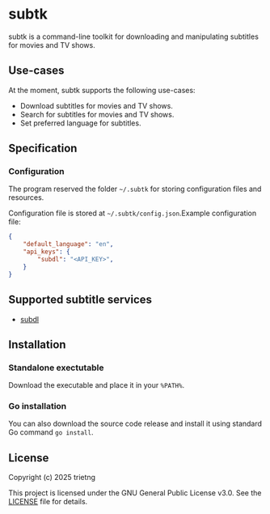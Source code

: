 # subtk

subtk is a command-line toolkit for downloading and manipulating subtitles for movies and TV shows.

## Use-cases

At the moment, subtk supports the following use-cases:

- Download subtitles for movies and TV shows.
- Search for subtitles for movies and TV shows.
- Set preferred language for subtitles.

## Specification

### Configuration

The program reserved the folder `~/.subtk` for storing configuration files and resources.

Configuration file is stored at `~/.subtk/config.json`.Example configuration file:

```json
{
    "default_language": "en",
    "api_keys": {
        "subdl": "<API_KEY>",
    }
}
```

## Supported subtitle services

- [subdl](https://subdl.com/)

## Installation

### Standalone exectutable

Download the executable and place it in your `%PATH%`.

### Go installation

You can also download the source code release and install it using standard Go command `go install`.

## License

Copyright (c) 2025 trietng

This project is licensed under the GNU General Public License v3.0. See the [LICENSE](LICENSE) file for details.